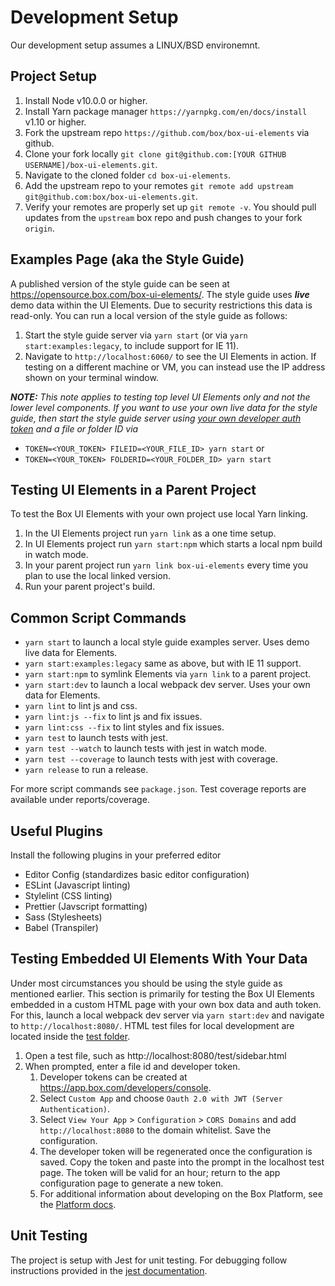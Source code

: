# Development Setup

Our development setup assumes a LINUX/BSD environemnt.

## Project Setup

1. Install Node v10.0.0 or higher.
2. Install Yarn package manager `https://yarnpkg.com/en/docs/install` v1.10 or higher.
3. Fork the upstream repo `https://github.com/box/box-ui-elements` via github.
4. Clone your fork locally `git clone git@github.com:[YOUR GITHUB USERNAME]/box-ui-elements.git`.
5. Navigate to the cloned folder `cd box-ui-elements`.
6. Add the upstream repo to your remotes `git remote add upstream git@github.com:box/box-ui-elements.git`.
7. Verify your remotes are properly set up `git remote -v`. You should pull updates from the `upstream` box repo and push changes to your fork `origin`.

## Examples Page (aka the Style Guide)

A published version of the style guide can be seen at https://opensource.box.com/box-ui-elements/. The style guide uses **_live_** demo data within the UI Elements. Due to security restrictions this data is read-only. You can run a local version of the style guide as follows:

1. Start the style guide server via `yarn start` (or via `yarn start:examples:legacy`, to include support for IE 11).
2. Navigate to `http://localhost:6060/` to see the UI Elements in action. If testing on a different machine or VM, you can instead use the IP address shown on your terminal window.

**_NOTE:_** _This note applies to testing top level UI Elements only and not the lower level components. If you want to use your own live data for the style guide, then start the style guide server using [your own developer auth token](https://developer.box.com/docs/authenticate-with-developer-token) and a file or folder ID via_

- `TOKEN=<YOUR_TOKEN> FILEID=<YOUR_FILE_ID> yarn start` or
- `TOKEN=<YOUR_TOKEN> FOLDERID=<YOUR_FOLDER_ID> yarn start`

## Testing UI Elements in a Parent Project

To test the Box UI Elements with your own project use local Yarn linking.

1. In the UI Elements project run `yarn link` as a one time setup.
2. In UI Elements project run `yarn start:npm` which starts a local npm build in watch mode.
3. In your parent project run `yarn link box-ui-elements` every time you plan to use the local linked version.
4. Run your parent project's build.

## Common Script Commands

- `yarn start` to launch a local style guide examples server. Uses demo live data for Elements.
- `yarn start:examples:legacy` same as above, but with IE 11 support.
- `yarn start:npm` to symlink Elements via `yarn link` to a parent project.
- `yarn start:dev` to launch a local webpack dev server. Uses your own data for Elements.
- `yarn lint` to lint js and css.
- `yarn lint:js --fix` to lint js and fix issues.
- `yarn lint:css --fix` to lint styles and fix issues.
- `yarn test` to launch tests with jest.
- `yarn test --watch` to launch tests with jest in watch mode.
- `yarn test --coverage` to launch tests with jest with coverage.
- `yarn release` to run a release.

For more script commands see `package.json`. Test coverage reports are available under reports/coverage.

## Useful Plugins

Install the following plugins in your preferred editor

- Editor Config (standardizes basic editor configuration)
- ESLint (Javascript linting)
- Stylelint (CSS linting)
- Prettier (Javscript formatting)
- Sass (Stylesheets)
- Babel (Transpiler)

## Testing Embedded UI Elements With Your Data

Under most circumstances you should be using the style guide as mentioned earlier. This section is primarily for testing the Box UI Elements embedded in a custom HTML page with your own box data and auth token. For this, launch a local webpack dev server via `yarn start:dev` and navigate to `http://localhost:8080/`. HTML test files for local development are located inside the [test folder](http://localhost:8080/test).

1. Open a test file, such as http://localhost:8080/test/sidebar.html
2. When prompted, enter a file id and developer token.
   1. Developer tokens can be created at https://app.box.com/developers/console.
   2. Select `Custom App` and choose `Oauth 2.0 with JWT (Server Authentication)`.
   3. Select `View Your App` > `Configuration` > `CORS Domains` and add `http://localhost:8080` to the domain whitelist. Save the configuration.
   4. The developer token will be regenerated once the configuration is saved. Copy the token and paste into the prompt in the localhost test page. The token will be valid for an hour; return to the app configuration page to generate a new token.
   5. For additional information about developing on the Box Platform, see the [Platform docs](https://developer.box.com/docs/box-ui-elements#section-using-the-box-ui-elements).

## Unit Testing

The project is setup with Jest for unit testing. For debugging follow instructions provided in the [jest documentation](https://jestjs.io/docs/en/troubleshooting).
